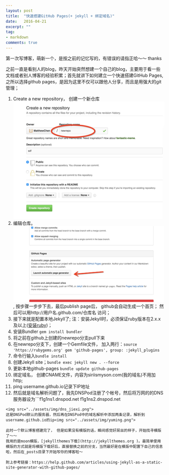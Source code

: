 ```yaml
---
layout: post
title:  "快速搭建GitHub Pages(+ jekyll + 绑定域名)"
date:   2016-04-21
excerpt: ""
tag:
- markdown 
comments: true
---
```


第一次写博客，萌新一个，是按之前的记忆写的，有错误的请指正哈～～ thanks

之前一直是看别人的blog，昨天开始突然想建一个自己的blog，主要用于看一些文档或者别人博客的经验积累；首先就讲下如何建立一个快速搭建GitHub Pages, 之所以选择github pages，是因为这里不仅可以跟他人分享，而且是用强大的git管理；


1. Create a new repository， 创建一个新仓库
    <img src="../assets/img/add_repo.jpg">
2.  编辑仓库。<img src="../assets/img/edit_repo.jpg">, 按步骤一步步下去，最后publish page后， github会自动生成一个首页； 然后可以用http://用户名.github.com/仓库名 访问；
3. 接下来就是配置本地Jekyll了; 注：安装Jekyll时，必须保证ruby版本在2.x.x及以上([安装ruby](https://www.ruby-lang.org/en/downloads/))；
4. 安装Bundler  ```gem install bundler``` 
5. 将之前在github上创建的newrepo分支pull下来
6. 在newrepo分支下，创建一个Gemfile文件， 加入两行：```source 'https://rubygems.org'
gem 'github-pages', group: :jekyll_plugins```
7. 命令行输入```bundle install```
8. 创建Jekyll site；```bundle exec jekyll new . --force```
9. 更新本地github-pages ```bundle update github-pages```
10. 绑定域名， 创建CNAME文件，内容为siriismyson.com(我的域名)不用加http;
11. ping username.github.io记录下IP地址
12. 然后就是域名解析问题了，我先DNSPod注册了个帐号，然后将万网的的DNS服务器设为```f1g1ns1.dnspod.net
f1g1ns2.dnspod.net
```
<img src="../assets/img/dns_jiexi.png">
这是DNSPod默认的服务器，然后再在DNSPod中的域名解析中添加两条记录，解析到username.github.io的ip<img src="../assets/img/yuming.png">

此时一个默认博客搭建完了， 但是如果没有模版的话，瞬间感觉好屌丝的样子，开始找寻模版了～～
我用的是moon模版，[jekyllthemes下载](http://jekyllthemes.org )。最简单使用模版的方式就是将模版下载好后，直接替换之前的分支，当然最好是在模版中配置下自己的信息啦，然后在_posts目录下开始写你的博客啦～

附上参考链接：https://help.github.com/articles/using-jekyll-as-a-static-site-generator-with-github-pages/ 
